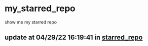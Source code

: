 # my_starred_repo
show me my starred repo

update at 04/29/22 16:19:41 in [starred_repo](./index.html)
---

